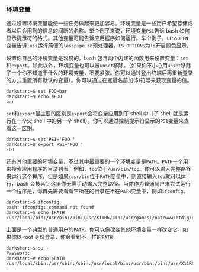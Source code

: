 ### 环境变量

通过设置环境变量能使一些任务做起来更加容易。环境变量是一些用户希望存储或者以后会用到的信息的间断的名称。举个例子来说，环境变量`PS1`告诉 bash 如何显示提示符的格式。其他变量可能告诉应用程序如何运行。举个例子，`LESSOPEN`变量告诉`less`运行简便的`lesspipe.sh`预处理器，`LS_OPTIONS`为`ls`开启颜色显示。

设置你自己的环境变量是容易的。bash 包含两个内建的函数用来设置变量：`set`和`export`。除此以外，环境变量也可以被`unset`移除。（如果你不小心用`unset`移除了一个你不知道干什么的环境变量，不要紧张。你可以通过登出终端后再重新登录的方式重置所有默认的变量）。你可以通过在变量名前加($)符号来获取变量的值。

```
darkstar:~$ set FOO=bar
darkstar:~$ echo $FOO
bar
```

`set`和`export`最主要的区别是`export`会将变量应用到子 shell 中（子 shell 就是运行在一个父 shell 中的另一个 shell）。你可以通过控制提示符显示的`PS1`变量来查看这一区别。

```
darkstar:~$ set PS1='FOO '
darkstar:~$ export PS1='FOO '
FOO
```

还有其他重要的环境变量，不过其中最重要的一个环境变量是`PATH`。`PATH`一个用来搜索应用程序的目录列表。例如，`top`位于`/usr/bin/top`。你可以输入完整路径来运行这个程序，但是如果`/usr/bin`位于`PATH`变量中，则直接输入`top`就可以运行，bash 会搜索到这里你无需手动输入完整路径。当你作为普通用户来尝试运行一个程序是，你首先需要看看它所在的目录在不在`PATH`变量中，例如`ifconfig`。

```
darkstar:~$ ifconfig
bash: ifconfig: command not found
darkstar:~$ echo $PATH
/usr/local/bin:/usr/bin:/bin:/usr/X11R6/bin:/usr/games:/opt/www/htdig/bin:.
```

上面是一个典型的普通用户的`PATH`。你可以像改变其他环境变量一样改变它。如果你以 root 身份登录，你会看到不一样的`PATH`。

```
darkstar:~$ su -
Password:
darkstar:~# echo $PATH
/usr/local/sbin:/usr/sbin:/sbin:/usr/local/bin:/usr/bin:/bin:/usr/X11R6/bin:/usr/games:/opt/www/htdig/bin
```
